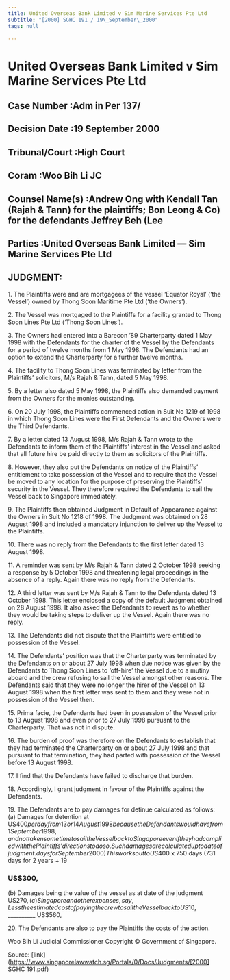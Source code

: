 ```yaml
---
title: United Overseas Bank Limited v Sim Marine Services Pte Ltd
subtitle: "[2000] SGHC 191 / 19\_September\_2000"
tags: null

---
```

# United Overseas Bank Limited v Sim Marine Services Pte Ltd 



## Case Number :Adm in Per 137/ 

## Decision Date :19 September 2000 

## Tribunal/Court :High Court 

## Coram :Woo Bih Li JC 

## Counsel Name(s) :Andrew Ong with Kendall Tan (Rajah & Tann) for the plaintiffs; Bon Leong & Co) for the defendants Jeffrey Beh (Lee 

## Parties :United Overseas Bank Limited — Sim Marine Services Pte Ltd 

## JUDGMENT: 

1\. The Plaintiffs were and are mortgagees of the vessel ‘Equator Royal’ (‘the Vessel’) owned by Thong Soon Maritime Pte Ltd (‘the Owners’). 

2\. The Vessel was mortgaged to the Plaintiffs for a facility granted to Thong Soon Lines Pte Ltd (‘Thong Soon Lines’). 

3\. The Owners had entered into a Barecon ’89 Charterparty dated 1 May 1998 with the Defendants for the charter of the Vessel by the Defendants for a period of twelve months from 1 May 1998. The Defendants had an option to extend the Charterparty for a further twelve months. 

4\. The facility to Thong Soon Lines was terminated by letter from the Plaintiffs’ solicitors, M/s Rajah & Tann, dated 5 May 1998. 

5\. By a letter also dated 5 May 1998, the Plaintiffs also demanded payment from the Owners for the monies outstanding. 

6\. On 20 July 1998, the Plaintiffs commenced action in Suit No 1219 of 1998 in which Thong Soon Lines were the First Defendants and the Owners were the Third Defendants. 

7\. By a letter dated 13 August 1998, M/s Rajah & Tann wrote to the Defendants to inform them of the Plaintiffs’ interest in the Vessel and asked that all future hire be paid directly to them as solicitors of the Plaintiffs. 

8\. However, they also put the Defendants on notice of the Plaintiffs’ entitlement to take possession of the Vessel and to require that the Vessel be moved to any location for the purpose of preserving the Plaintiffs’ security in the Vessel. They therefore required the Defendants to sail the Vessel back to Singapore immediately. 

9\. The Plaintiffs then obtained Judgment in Default of Appearance against the Owners in Suit No 1218 of 1998. The Judgment was obtained on 28 August 1998 and included a mandatory injunction to deliver up the Vessel to the Plaintiffs. 

10\. There was no reply from the Defendants to the first letter dated 13 August 1998. 

11\. A reminder was sent by M/s Rajah & Tann dated 2 October 1998 seeking a response by 5 October 1998 and threatening legal proceedings in the absence of a reply. Again there was no reply from the Defendants. 

12\. A third letter was sent by M/s Rajah & Tann to the Defendants dated 13 October 1998. This letter enclosed a copy of the default Judgment obtained on 28 August 1998. It also asked the Defendants to revert as to whether they would be taking steps to deliver up the Vessel. Again there was no reply. 

13\. The Defendants did not dispute that the Plaintiffs were entitled to possession of the Vessel. 


14\. The Defendants’ position was that the Charterparty was terminated by the Defendants on or about 27 July 1998 when due notice was given by the Defendants to Thong Soon Lines to ‘off-hire’ the Vessel due to a mutiny aboard and the crew refusing to sail the Vessel amongst other reasons. The Defendants said that they were no longer the hirer of the Vessel on 13 August 1998 when the first letter was sent to them and they were not in possession of the Vessel then. 

15\. Prima facie, the Defendants had been in possession of the Vessel prior to 13 August 1998 and even prior to 27 July 1998 pursuant to the Charterparty. That was not in dispute. 

16\. The burden of proof was therefore on the Defendants to establish that they had terminated the Charterparty on or about 27 July 1998 and that pursuant to that termination, they had parted with possession of the Vessel before 13 August 1998. 

17\. I find that the Defendants have failed to discharge that burden. 

18\. Accordingly, I grant judgment in favour of the Plaintiffs against the Defendants. 

19\. The Defendants are to pay damages for detinue calculated as follows:     (a) Damages for detention at US$400 per day from 13 or 14 August 1998 because the Defendants would have from 1 September 1998, and nottaken some     time to sail the Vessel back to Singapore even if they had complied with thePlaintiffs’ directions to do so. Such damages are calculated up to date of     judgment. days for September 2000)This works out to US$400 x 750 days (731 days for 2 years + 19 

### US$300, 

 (b) Damages being the value of the vessel as at date of the judgment US$270, (c) Singapore and other expenses, say,Less the estimated cost of paying the crew to sail the Vessel back to US$10, __________ US$560, 

20\. The Defendants are also to pay the Plaintiffs the costs of the action. 

Woo Bih Li Judicial Commissioner Copyright © Government of Singapore. 


Source: [link](https://www.singaporelawwatch.sg/Portals/0/Docs/Judgments/[2000] SGHC 191.pdf)
